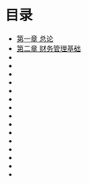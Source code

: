 # 目录

- [第一章 总论]()
- [第二章 财务管理基础]()
- []()
- []()
- []()
- []()
- []()
- []()
- []()
- []()
- []()
- []()
- []()
- []()
- []()
- []()
- []()
